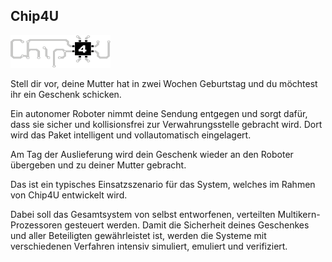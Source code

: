 ## Chip4U

<p class="logo"><img src="assets/img/projects/chip4u.png" /></p>

Stell dir vor, deine Mutter hat in zwei Wochen Geburtstag und du möchtest ihr ein Geschenk schicken.

Ein autonomer Roboter nimmt deine Sendung entgegen und sorgt dafür, dass sie sicher und kollisionsfrei
zur Verwahrungsstelle gebracht wird. Dort wird das Paket intelligent und vollautomatisch eingelagert.

Am Tag der Auslieferung wird dein Geschenk wieder an den Roboter übergeben und zu deiner Mutter gebracht.

Das ist ein typisches Einsatzszenario für das System, welches im Rahmen von Chip4U entwickelt wird.

Dabei soll das Gesamtsystem von selbst entworfenen, verteilten Multikern-Prozessoren gesteuert werden.
Damit die Sicherheit deines Geschenkes und aller Beteiligten gewährleistet ist, werden die Systeme mit
verschiedenen Verfahren intensiv simuliert, emuliert und verifiziert.
